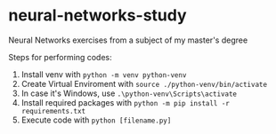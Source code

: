 # neural-networks-study

Neural Networks exercises from a subject of my master's degree

Steps for performing codes:

1. Install venv with `python -m venv python-venv`
2. Create Virtual Enviroment with `source ./python-venv/bin/activate`
2. In case it's Windows, use `.\python-venv\Scripts\activate`
3. Install required packages with `python -m pip install -r requirements.txt`
4. Execute code with `python [filename.py]`
